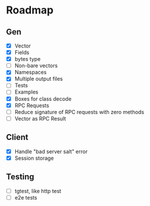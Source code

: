 # Roadmap

## Gen

- [x] Vector
- [x] Fields
- [x] bytes type
- [ ] Non-bare vectors
- [x] Namespaces
- [x] Multiple output files
- [ ] Tests
- [ ] Examples
- [x] Boxes for class decode
- [x] RPC Requests
- [ ] Reduce signature of RPC requests with zero methods
- [ ] Vector as RPC Result

## Client

- [x] Handle "bad server salt" error
- [x] Session storage

## Testing
- [ ] tgtest, like http test
- [ ] e2e tests
